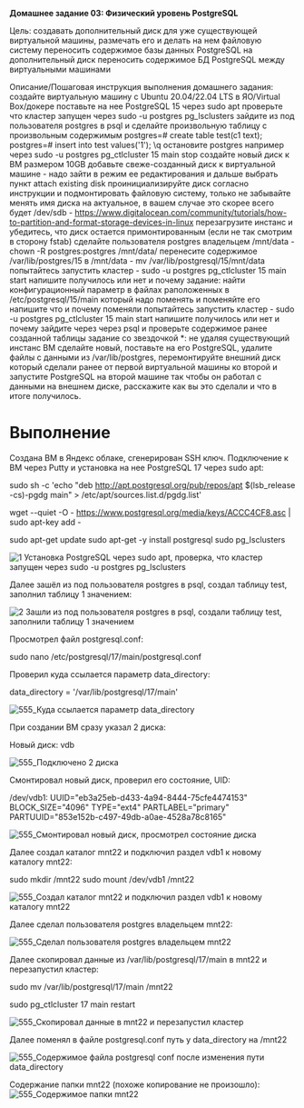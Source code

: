 <b>Домашнее задание 03: Физический уровень PostgreSQL</b>

Цель:
создавать дополнительный диск для уже существующей виртуальной машины, размечать его и делать на нем файловую систему
переносить содержимое базы данных PostgreSQL на дополнительный диск
переносить содержимое БД PostgreSQL между виртуальными машинами

Описание/Пошаговая инструкция выполнения домашнего задания:
создайте виртуальную машину c Ubuntu 20.04/22.04 LTS в ЯО/Virtual Box/докере
поставьте на нее PostgreSQL 15 через sudo apt
проверьте что кластер запущен через sudo -u postgres pg_lsclusters
зайдите из под пользователя postgres в psql и сделайте произвольную таблицу с произвольным содержимым
postgres=# create table test(c1 text);
postgres=# insert into test values('1');
\q
остановите postgres например через sudo -u postgres pg_ctlcluster 15 main stop
создайте новый диск к ВМ размером 10GB
добавьте свеже-созданный диск к виртуальной машине - надо зайти в режим ее редактирования и дальше выбрать пункт attach existing disk
проинициализируйте диск согласно инструкции и подмонтировать файловую систему, только не забывайте менять имя диска на актуальное, в вашем случае это скорее всего будет /dev/sdb - https://www.digitalocean.com/community/tutorials/how-to-partition-and-format-storage-devices-in-linux
перезагрузите инстанс и убедитесь, что диск остается примонтированным (если не так смотрим в сторону fstab)
сделайте пользователя postgres владельцем /mnt/data - chown -R postgres:postgres /mnt/data/
перенесите содержимое /var/lib/postgres/15 в /mnt/data - mv /var/lib/postgresql/15/mnt/data
попытайтесь запустить кластер - sudo -u postgres pg_ctlcluster 15 main start
напишите получилось или нет и почему
задание: найти конфигурационный параметр в файлах раположенных в /etc/postgresql/15/main который надо поменять и поменяйте его
напишите что и почему поменяли
попытайтесь запустить кластер - sudo -u postgres pg_ctlcluster 15 main start
напишите получилось или нет и почему
зайдите через через psql и проверьте содержимое ранее созданной таблицы
задание со звездочкой *: не удаляя существующий инстанс ВМ сделайте новый, поставьте на его PostgreSQL, удалите файлы с данными из /var/lib/postgres, перемонтируйте внешний диск который сделали ранее от первой виртуальной машины ко второй и запустите PostgreSQL на второй машине так чтобы он работал с данными на внешнем диске, расскажите как вы это сделали и что в итоге получилось.

# Выполнение
Создана ВМ в Яндекс облаке, сгенерирован SSH ключ. Подключение к ВМ через Putty и установка на нее PostgreSQL 17 через sudo apt:

sudo sh -c 'echo "deb http://apt.postgresql.org/pub/repos/apt $(lsb_release -cs)-pgdg main" > /etc/apt/sources.list.d/pgdg.list'

wget --quiet -O - https://www.postgresql.org/media/keys/ACCC4CF8.asc | sudo apt-key add -

sudo apt-get update
sudo apt-get -y install postgresql
sudo pg_lsclusters 

![1 Установка PostgreSQL через sudo apt, проверка, что кластер запущен через sudo -u postgres pg_lsclusters](https://github.com/user-attachments/assets/07af4baf-fc6e-4806-803b-19c913fc614a)

Далее зашёл из под пользователя postgres в psql, создал таблицу test, заполнил таблицу 1 значением:

![2 Зашли из под пользователя postgres в psql, создали таблицу test, заполнили таблицу 1 значением](https://github.com/user-attachments/assets/58103714-2e55-4247-a4a6-e5cb1ee944f6)


Просмотрел файл postgresql.conf:

sudo nano /etc/postgresql/17/main/postgresql.conf

Проверил куда ссылается параметр data_directory:

data_directory = '/var/lib/postgresql/17/main'

![555_Куда ссылается параметр data_directory](https://github.com/user-attachments/assets/38ad91a4-6ad0-4ec2-9d1a-1bbd6ea59901)



При создании ВМ сразу указал 2 диска:

Новый диск: vdb

![555_Подключено 2 диска](https://github.com/user-attachments/assets/7c7cd597-7bec-478b-b5cc-e454a2a7fd73)


Смонтировал новый диск, проверил его состояние, UID:

/dev/vdb1: UUID="eb3a25eb-d433-4a94-8444-75cfe4474153" BLOCK_SIZE="4096" TYPE="ext4" PARTLABEL="primary" PARTUUID="853e152b-c497-49db-a0ae-4528a78c8165"


![555_Смонтировал новый диск, просмотрел состояние диска](https://github.com/user-attachments/assets/f2e9a480-23e8-4e3b-a025-17a818eb7f44)



Далее создал каталог mnt22 и подключил раздел vdb1 к новому каталогу mnt22:

sudo mkdir /mnt22
sudo mount /dev/vdb1 /mnt22

![555_Создал каталог mnt22 и подключил раздел vdb1 к новому каталогу mnt22](https://github.com/user-attachments/assets/d7ed6142-8d84-4da6-aa4a-43ac677e8f1d)


Далее сделал пользователя postgres владельцем mnt22:

![555_Сделал пользователя postgres владельцем mnt22](https://github.com/user-attachments/assets/19ce4ad1-2ab0-41d2-8d88-0afa28e82bfb)


Далее скопировал данные из /var/lib/postgresql/17/main в mnt22 и перезапустил кластер:

sudo mv /var/lib/postgresql/17/main /mnt22

sudo pg_ctlcluster 17 main restart

![555_Скопировал данные в mnt22 и перезапустил кластер](https://github.com/user-attachments/assets/30ead841-8f59-4a6f-bf8e-4dc9cfc7a7c3)



Далее поменял в файле postgresql.conf путь у data_directory на /mnt22

![555_Содержимое файла postgresql conf после изменения пути data_directory](https://github.com/user-attachments/assets/0a16f308-6b6f-4baf-a788-9dcedca52859)



Содержание папки mnt22 (похоже копирование не произошло): 
![555_Содержимое папки mnt22](https://github.com/user-attachments/assets/f2edeeea-1123-4da4-a0f2-4bd427911117)

